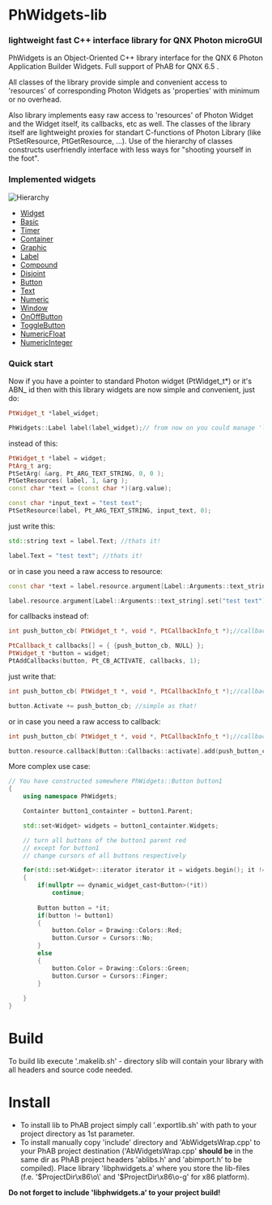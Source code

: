 # PhWidgets-lib

### lightweight fast C++ interface library for QNX Photon microGUI

PhWidgets is an Object-Oriented C++ library interface for the QNX 6 Photon Application Builder Widgets. Full support of PhAB for QNX 6.5 .

All classes of the library provide simple and convenient access to 'resources' of corresponding Photon Widgets as 'properties' with minimum or no overhead. 

Also library implements easy raw access to 'resources' of Photon Widget and the Widget itself, its callbacks, etc as well. The classes of the library itself are lightweight proxies for standart C-functions of Photon Library (like PtSetResource, PtGetResource, ...). Use of the hierarchy of classes constructs userfriendly interface with less ways for "shooting yourself in the foot".


### Implemented widgets ###

 ![Hierarchy](https://oktonion.github.io/PhWidgets-lib/html/class_ph_widgets_1_1_widget.png)


* [Widget](https://oktonion.github.io/PhWidgets-lib/html/class_ph_widgets_1_1_widget.html)
* [Basic](https://oktonion.github.io/PhWidgets-lib/html/class_ph_widgets_1_1_basic.html)
* [Timer](https://oktonion.github.io/PhWidgets-lib/html/class_ph_widgets_1_1_timer.html)
* [Container](https://oktonion.github.io/PhWidgets-lib/html/class_ph_widgets_1_1_container.html)
* [Graphic](https://oktonion.github.io/PhWidgets-lib/html/class_ph_widgets_1_1_graphic.html)
* [Label](https://oktonion.github.io/PhWidgets-lib/html/class_ph_widgets_1_1_label.html)
* [Compound](https://oktonion.github.io/PhWidgets-lib/html/class_ph_widgets_1_1_compound.html)
* [Disjoint](https://oktonion.github.io/PhWidgets-lib/html/class_ph_widgets_1_1_disjoint.html)
* [Button](https://oktonion.github.io/PhWidgets-lib/html/class_ph_widgets_1_1_button.html)
* [Text](https://oktonion.github.io/PhWidgets-lib/html/class_ph_widgets_1_1_text.html)
* [Numeric](https://oktonion.github.io/PhWidgets-lib/html/class_ph_widgets_1_1_numeric.html)
* [Window](https://oktonion.github.io/PhWidgets-lib/html/class_ph_widgets_1_1_window.html)
* [OnOffButton](https://oktonion.github.io/PhWidgets-lib/html/class_ph_widgets_1_1_on_off_button.html)
* [ToggleButton](https://oktonion.github.io/PhWidgets-lib/html/class_ph_widgets_1_1_toggle_button.html)
* [NumericFloat](https://oktonion.github.io/PhWidgets-lib/html/class_ph_widgets_1_1_numeric_float.html)
* [NumericInteger](https://oktonion.github.io/PhWidgets-lib/html/class_ph_widgets_1_1_numeric_integer.html)

### Quick start ###

Now if you have a pointer to standard Photon widget (PtWidget_t*) or it's ABN_ id then with this library widgets are now simple and convenient, just do:

```cpp
PtWidget_t *label_widget;

PhWidgets::Label label(label_widget);// from now on you could manage 'label_widget' with this object 'label'
```

instead of this:

```cpp
PtWidget_t *label = widget;
PtArg_t arg;
PtSetArg( &arg, Pt_ARG_TEXT_STRING, 0, 0 );
PtGetResources( label, 1, &arg );
const char *text = (const char *)(arg.value);

const char *input_text = "test text";
PtSetResource(label, Pt_ARG_TEXT_STRING, input_text, 0);
```

just write this:

```cpp
std::string text = label.Text; //thats it!

label.Text = "test text"; //thats it!
```

or in case you need a raw access to resource:

```cpp
const char *text = label.resource.argument[Label::Arguments::text_string].get();

label.resource.argument[Label::Arguments::text_string].set("test text");
```

for callbacks instead of:

```cpp
int push_button_cb( PtWidget_t *, void *, PtCallbackInfo_t *);//callback is defined somewhere

PtCallback_t callbacks[] = { {push_button_cb, NULL} };
PtWidget_t *button = widget;
PtAddCallbacks(button, Pt_CB_ACTIVATE, callbacks, 1);
```

just write that:

```cpp
int push_button_cb( PtWidget_t *, void *, PtCallbackInfo_t *);//callback is defined somewhere

button.Activate += push_button_cb; //simple as that!
```

or in case you need a raw access to callback:

```cpp
int push_button_cb( PtWidget_t *, void *, PtCallbackInfo_t *);//callback is defined somewhere

button.resource.callback[Button::Callbacks::activate].add(push_button_cb);
```

More complex use case:

```cpp
// You have constructed somewhere PhWidgets::Button button1
{
    using namespace PhWidgets;

    Containter button1_containter = button1.Parent;

    std::set<Widget> widgets = button1_containter.Widgets;

    // turn all buttons of the button1 parent red
    // except for button1
    // change cursors of all buttons respectively

    for(std::set<Widget>::iterator iterator it = widgets.begin(); it != widgets.end(); ++it)
    {
        if(nullptr == dynamic_widget_cast<Button>(*it))
            continue;
        
        Button button = *it;
        if(button != button1)
        {
            button.Color = Drawing::Colors::Red;
            button.Cursor = Cursors::No;
        }
        else
        {
            button.Color = Drawing::Colors::Green;
            button.Cursor = Cursors::Finger;
        }
        
    }
}
```

# Build

To build lib execute '.makelib.sh' - directory slib will contain your library with all headers and source code needed.

# Install

* To install lib to PhAB project simply call '.exportlib.sh' with path to your project directory as 1st parameter.
* To install manually copy 'include' directory and 'AbWidgetsWrap.cpp' to your PhAB project destination ('AbWidgetsWrap.cpp' **should be** in the same dir as PhAB project headers 'ablibs.h' and 'abimport.h' to be compiled). Place library 'libphwidgets.a' where you store the lib-files (f.e. '$ProjectDir\x86\o\' and '$ProjectDir\x86\o-g\' for x86 platform).

**Do not forget to include 'libphwidgets.a' to your project build!**
